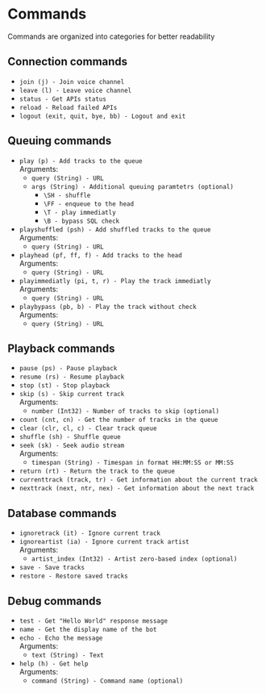 # Commands

Commands are organized into categories for better readability

## Connection commands

- ```join (j) - Join voice channel```  
- ```leave (l) - Leave voice channel```  
- ```status - Get APIs status```  
- ```reload - Reload failed APIs```  
- ```logout (exit, quit, bye, bb) - Logout and exit```  

## Queuing commands

- ```play (p) - Add tracks to the queue```  
    Arguments:
    - ```query (String) - URL```  
    - ```args (String) - Additional queuing paramtetrs (optional)```
        - ```\SH - shuffle```
        - ```\FF - enqueue to the head```
        - ```\T - play immediatly```
        - ```\B - bypass SQL check```  
- ```playshuffled (psh) - Add shuffled tracks to the queue```  
    Arguments:
    - ```query (String) - URL```  
- ```playhead (pf, ff, f) - Add tracks to the head```  
    Arguments:
    - ```query (String) - URL```  
- ```playimmediatly (pi, t, r) - Play the track immediatly```  
    Arguments:
    - ```query (String) - URL```  
- ```playbypass (pb, b) - Play the track without check```  
    Arguments:
    - ```query (String) - URL```  

## Playback commands

- ```pause (ps) - Pause playback```  
- ```resume (rs) - Resume playback```  
- ```stop (st) - Stop playback```  
- ```skip (s) - Skip current track```  
    Arguments:
    - ```number (Int32) - Number of tracks to skip (optional)```  
- ```count (cnt, cn) - Get the number of tracks in the queue```  
- ```clear (clr, cl, c) - Clear track queue```  
- ```shuffle (sh) - Shuffle queue```  
- ```seek (sk) - Seek audio stream```  
    Arguments:
    - ```timespan (String) - Timespan in format HH:MM:SS or MM:SS```  
- ```return (rt) - Return the track to the queue```  
- ```currenttrack (track, tr) - Get information about the current track```  
- ```nexttrack (next, ntr, nex) - Get information about the next track```  

## Database commands

- ```ignoretrack (it) - Ignore current track```  
- ```ignoreartist (ia) - Ignore current track artist```  
    Arguments:
    - ```artist_index (Int32) - Artist zero-based index (optional)```  
- ```save - Save tracks```  
- ```restore - Restore saved tracks```  

## Debug commands

- ```test - Get "Hello World" response message```  
- ```name - Get the display name of the bot```  
- ```echo - Echo the message```  
    Arguments:
    - ```text (String) - Text```  
- ```help (h) - Get help```  
    Arguments:
    - ```command (String) - Command name (optional)```  
